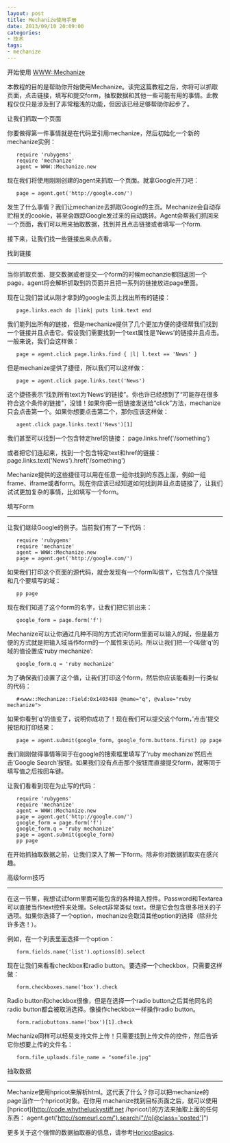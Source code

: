 ```yaml
---
layout: post
title: Mechanize使用手册
date: 2013/09/10 20:09:00
categories: 
- 技术
tags: 
- mechanize
---
```


开始使用 [WWW::Mechanize](http://mechanize.rubyforge.org/mechanize/classes/WWW/Mechanize.html)

本教程的目的是帮助你开始使用Mechanize。读完这篇教程之后，你将可以抓取页面，点击链接，填写和提交form，抽取数据和其他一些可能有用的事情。此教程仅仅只是涉及到了非常粗浅的功能，但因该已经足够帮助你起步了。

让我们抓取一个页面

你要做得第一件事情就是在代码里引用mechanize，然后初始化一个新的mechanize实例：
```
   require 'rubygems'
   require 'mechanize' 
   agent = WWW::Mechanize.new
```

现在我们将使用刚刚创建的agent来抓取一个页面。就拿Google开刀吧：
```
   page = agent.get('http://google.com/')
```
发生了什么事情？我们让mechanize去抓取Google的主页。Mechanize会自动存贮相关的cookie，甚至会跟踪Google发过来的自动跳转。Agent会帮我们抓回来一个页面，我们可以用来抽取数据，找到并且点击链接或者填写一个form.

接下来，让我们找一些链接出来点点看。

找到链接

---

当你抓取页面、提交数据或者提交一个form的时候mechanzie都回返回一个page，agent将会解析抓取到的页面并且把一系列的链接放进page里面。

现在让我们尝试从刚才拿到的google主页上找出所有的链接：
```
   page.links.each do |link| puts link.text end
```

我们能列出所有的链接，但是mechanize提供了几个更加方便的捷径帮我们找到一个链接并且点击它。假设我们需要找到一个text属性是’News’的链接并且点击。一般来说，我们会这样做：
```
   page = agent.click page.links.find { |l| l.text == 'News' }
```

但是mechanize提供了捷径，所以我们可以这样做：
```
   page = agent.click page.links.text('News')
```

这个捷径表示“找到所有text为’News’的链接”。你也许已经想到了“可能存在很多符合这个条件的链接”，没错！如果你把一组链接发送给“click”方法，mechanize只会点击第一个。如果你想要点击第二个，那你应该这样做：
```
   agent.click page.links.text('News')[1]
```

我们甚至可以找到一个包含特定href的链接：
   page.links.href('/something')

或者把它们连起来，找到一个包含特定text和href的链接：
   page.links.text('News').href('/something')

Mechanize提供的这些捷径可以用在任意一组你找到的东西上面，例如一组frame、iframe或者form。现在你应该已经知道如何找到并且点击链接了，让我们试试更加复杂的事情，比如填写一个form。

填写Form

---

让我们继续Google的例子。当前我们有了一下代码：
```
   require 'rubygems' 
   require 'mechanize' 
   agent = WWW::Mechanize.new 
   page = agent.get('http://google.com/')
```

如果我们打印这个页面的源代码，就会发现有一个form叫做’f'，它包含几个按钮和几个要填写的域：
```
   pp page
```

现在我们知道了这个form的名字，让我们把它抓出来：
```
   google_form = page.form('f')
```

Mechanize可以让你通过几种不同的方式访问form里面可以输入的域，但是最方便的方式就是把输入域当作form的一个属性来访问。所以让我们把一个叫做’q'的域的值设置成’ruby mechanize’:
```
   google_form.q = 'ruby mechanize'
```

为了确保我们设置了这个值，让我们打印这个form，然后你应该能看到一行类似的代码：
```
   #<www::Mechanize::Field:0x1403488 @name="q", @value="ruby mechanize">
```

如果你看到’q'的值变了，说明你成功了！现在我们可以提交这个form，’点击’提交按钮和打印结果：
```
   page = agent.submit(google_form, google_form.buttons.first) pp page
```

我们刚刚做得事情等同于在google的搜索框里填写了’ruby mechanize’然后点击’Google Search’按钮。如果我们没有点击那个按钮而直接提交form，就等同于填写值之后按回车键。

让我们看看到现在为止写的代码：
```
   require 'rubygems' 
   require 'mechanize'              
   agent = WWW::Mechanize.new 
   page = agent.get('http://google.com/') 
   google_form = page.form('f') 
   google_form.q = 'ruby mechanize' 
   page = agent.submit(google_form) 
   pp page
```

在开始抓抽取数据之前，让我们深入了解一下form。除非你对数据抓取实在感兴趣。

高级form技巧

---

在这一节里，我想试试form里面可能包含的各种输入控件。Password和Textarea可以直接当作text控件来处理。Select非常类似 text，但是它会包含很多相关的子选项。如果你选择了一个option，mechanize会取消其他option的选择（除非允许多选！）。

例如，在一个列表里面选择一个option：
```
   form.fields.name('list').options[0].select
```

现在让我们来看看checkbox和radio button。要选择一个checkbox，只需要这样做：
```
   form.checkboxes.name('box').check
```

Radio button和checkbox很像，但是在选择一个radio button之后其他同名的radio button都会被取消选择。像操作checkbox一样操作radio button。
```
   form.radiobuttons.name('box')[1].check
```

Mechanize同样可以轻易支持文件上传！只需要找到上传文件的控件，然后告诉它你想要上传的文件名：
```
   form.file_uploads.file_name = "somefile.jpg"
```

抽取数据

---

Mechanize使用hpricot来解析html。这代表了什么？你可以把mechanize的page当作一个hpricot对象。在你用 machanize找到目标页面之后，就可以使用[hpricot](http://code.whytheluckystiff.net /hpricot/)的方法来抽取上面的任何东西：
   agent.get('http://someurl.com/').search("//p[@class='posted']")

更多关于这个强悍的数据抽取器的信息，请参考[HpricotBasics](http://code.whytheluckystiff.net/hpricot/wiki/HpricotBasics).
